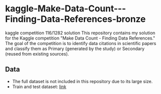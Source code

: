 # kaggle-Make-Data-Count---Finding-Data-References-bronze
kaggle competition 116/1282 solution
This repository contains my solution for the Kaggle competition "Make Data Count - Finding Data References." The goal of the competition is to identify data citations in scientific papers and classify them as Primary (generated by the study) or Secondary (reused from existing sources).

## Data
- The full dataset is not included in this repository due to its large size.
- Train and test dataset: [link](https://www.kaggle.com/competitions/make-data-count-finding-data-references/data)

